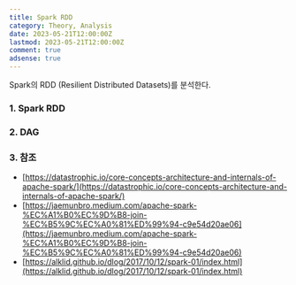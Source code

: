 ```yaml
---
title: Spark RDD
category: Theory, Analysis
date: 2023-05-21T12:00:00Z
lastmod: 2023-05-21T12:00:00Z
comment: true
adsense: true
---
```


Spark의 RDD (Resilient Distributed Datasets)를 분석한다.

### 1. Spark RDD

### 2. DAG

### 3. 참조

* [https://datastrophic.io/core-concepts-architecture-and-internals-of-apache-spark/](https://datastrophic.io/core-concepts-architecture-and-internals-of-apache-spark/)
* [https://jaemunbro.medium.com/apache-spark-%EC%A1%B0%EC%9D%B8-join-%EC%B5%9C%EC%A0%81%ED%99%94-c9e54d20ae06](https://jaemunbro.medium.com/apache-spark-%EC%A1%B0%EC%9D%B8-join-%EC%B5%9C%EC%A0%81%ED%99%94-c9e54d20ae06)
* [https://alklid.github.io/dlog/2017/10/12/spark-01/index.html](https://alklid.github.io/dlog/2017/10/12/spark-01/index.html)

